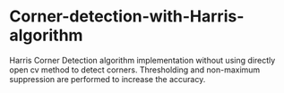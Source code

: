 # Corner-detection-with-Harris-algorithm
Harris Corner Detection algorithm implementation without using directly open cv method to detect corners. Thresholding and non-maximum suppression are performed to increase the accuracy.
